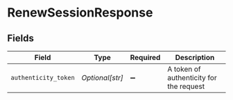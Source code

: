 # RenewSessionResponse


## Fields

| Field                                   | Type                                    | Required                                | Description                             |
| --------------------------------------- | --------------------------------------- | --------------------------------------- | --------------------------------------- |
| `authenticity_token`                    | *Optional[str]*                         | :heavy_minus_sign:                      | A token of authenticity for the request |